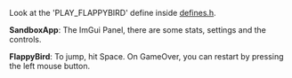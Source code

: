 Look at the 'PLAY_FLAPPYBIRD' define inside [defines.h](defines.h).

**SandboxApp**:
The ImGui Panel, there are some stats, settings and the controls.

**FlappyBird**:
To jump, hit Space.
On GameOver, you can restart by pressing the left mouse button.